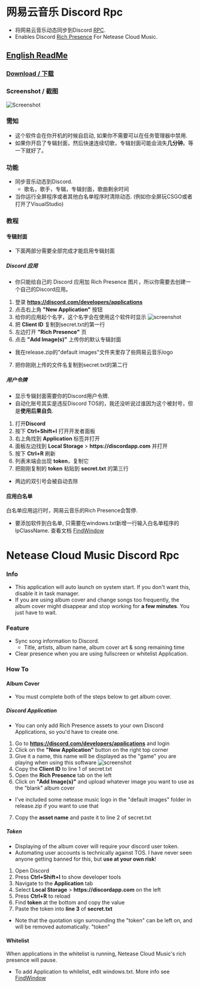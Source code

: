 # 网易云音乐 Discord Rpc

* 将网易云音乐动态同步到Discord [RPC](https://discordapp.com/rich-presence). 
* Enables Discord [Rich Presence](https://discordapp.com/rich-presence) For Netease Cloud Music.  

## [English ReadMe](#netease-cloud-music-discord-rpc)

### [Download / 下载](https://github.com/Ynng/NetEase-Cloud-Music-DiscordRPC/releases/latest)
  
### Screenshot / 截图
![Screenshot](https://i.imgur.com/7rzkkRb.png)

### 需知
* 这个软件会在你开机的时候自启动, 如果你不需要可以在任务管理器中禁用. 
* 如果你开启了专辑封面，然后快速连续切歌，专辑封面可能会消失**几分钟**。等一下就好了。

  
### 功能
* 同步音乐动态到Discord.
  * 歌名，歌手，专辑，专辑封面，歌曲剩余时间
* 当你运行全屏程序或者其他白名单程序时清除动态. (例如你全屏玩CSGO或者打开了VisualStudio)

### 教程

#### 专辑封面

* 下面两部分需要全部完成才能启用专辑封面

##### Discord 应用
* 你只能给自己的 Discord 应用加 Rich Presence 图片，所以你需要去创建一个自己的Discord应用。

1. 登录 **https://discord.com/developers/applications**
2. 点击右上角 **"New Application"** 按钮
3. 给你的应用起个名字，这个名字会在使用这个软件时显示
![screenshot](https://i.imgur.com/oKiRiqj.png)
1. 把 **Client ID** 复制到secret.txt的第一行
2. 左边打开 **"Rich Presence"** 页
3. 点击 **"Add Image(s)"** 上传你的默认专辑封面

* 我在release.zip的"default images"文件夹里存了些网易云音乐logo

7. 把你刚刚上传的文件名复制到secret.txt的第二行

##### 用户令牌
* 显示专辑封面需要你的Discord用户令牌.
* 自动化账号其实是违反Discord TOS的，我还没听说过谁因为这个被封号，但是**使用后果自负**.

1. 打开**Discord**
2. 按下 **Ctrl+Shift+I** 打开开发者面板
3. 右上角找到 **Application** 标签并打开
4. 面板左边找到 **Local Storage** > **h<span>ttp</span>s://discordapp.com** 并打开
5. 按下 **Ctrl+R** 刷新
6. 列表末端会出现 **token**，复制它
7. 把刚刚复制的 **token** 粘贴到 **secret.txt** 的第三行

* 两边的双引号会被自动去除


#### 应用白名单
白名单应用运行时，网易云音乐的Rich Presence会暂停.
* 要添加软件到白名单, 只需要在windows.txt新增一行输入白名单程序的lpClassName. 查看文档 [FindWindow](https://msdn.microsoft.com/en-us/library/windows/desktop/ms633499(v=vs.85).aspx)
  

# Netease Cloud Music Discord Rpc
  
### Info
* This application will auto launch on system start. If you don't want this, disable it in task manager.
* If you are using album cover and change songs too frequently, the album cover might disappear and stop working for **a few minutes**. You just have to wait.
  
### Feature
* Sync song information to Discord.
  * Title, artists, album name, album cover art & song remaining time
* Clear presence when you are using fullscreen or whitelist Application.
  
### How To

#### Album Cover

* You must complete both of the steps below to get album cover.

##### Discord Application
* You can only add Rich Presence assets to your own Discord Applications, so you'd have to create one.

1. Go to **https://discord.com/developers/applications** and login
2. Click on the **"New Application"** button on the right top corner
3. Give it a name, this name will be displayed as the "game" you are playing when using this software
![screenshot](https://i.imgur.com/oKiRiqj.png)
1. Copy the **Client ID** to line 1 of secret.txt
2. Open the **Rich Presence** tab on the left
3. Click on **"Add Image(s)"** and upload whatever image you want to use as the "blank" album cover

* I've included some netease music logo in the "default images" folder in release.zip if you want to use that

7. Copy the **asset name** and paste it to line 2 of secret.txt

##### Token
* Displaying of the album cover will require your discord user token.
* Automating user accounts is technically against TOS. I have never seen anyone getting banned for this, but **use at your own risk**!

1. Open Discord
2. Press **Ctrl+Shift+I** to show developer tools
3. Navigate to the **Application** tab
4. Select **Local Storage** > **h<span>ttp</span>s://discordapp.com** on the left
5. Press **Ctrl+R** to reload
6. Find **token** at the bottom and copy the value
7. Paste the token into **line 3** of **secret.txt**

* Note that the quotation sign surrounding the "token" can be left on, and will be removed automatically.
"token"


#### Whitelist
When applications in the whitelist is running, Netease Cloud Music's rich presence will pause.
* To add Application to whilelist, edit windows.txt. More info see [FindWindow](https://msdn.microsoft.com/en-us/library/windows/desktop/ms633499(v=vs.85).aspx)
  
